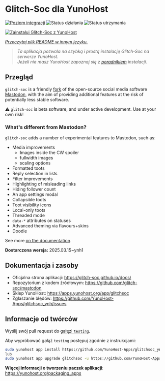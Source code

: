 <!--
To README zostało automatycznie wygenerowane przez <https://github.com/YunoHost/apps/tree/master/tools/readme_generator>
Nie powinno być ono edytowane ręcznie.
-->

# Glitch-Soc dla YunoHost

[![Poziom integracji](https://apps.yunohost.org/badge/integration/glitchsoc)](https://ci-apps.yunohost.org/ci/apps/glitchsoc/)
![Status działania](https://apps.yunohost.org/badge/state/glitchsoc)
![Status utrzymania](https://apps.yunohost.org/badge/maintained/glitchsoc)

[![Zainstaluj Glitch-Soc z YunoHost](https://install-app.yunohost.org/install-with-yunohost.svg)](https://install-app.yunohost.org/?app=glitchsoc)

*[Przeczytaj plik README w innym języku.](./ALL_README.md)*

> *Ta aplikacja pozwala na szybką i prostą instalację Glitch-Soc na serwerze YunoHost.*  
> *Jeżeli nie masz YunoHost zapoznaj się z [poradnikiem](https://yunohost.org/install) instalacji.*

## Przegląd

`glitch-soc` is a friendly [fork](https://en.wikipedia.org/wiki/Fork_(software_development)) of the open-source social media software [Mastodon](https://joinmastodon.org/), with the aim of providing additional features at the risk of potentially less stable software.

⚠️ `glitch-soc` is beta software, and under active development. Use at your own risk!

###  What's different from Mastodon?

`glitch-soc` adds a number of experimental features to Mastodon, such as:

- Media improvements
  - Images inside the CW spoiler
  - fullwidth images
  - scaling options
- Formatted toots
- Reply selection in lists
- Filter improvements
- Highlighting of misleading links
- Hiding follower count
- An app settings modal
- Collapsible toots
- Toot visibility icons
- Local-only toots
- Threaded mode
- `data-*` attributes on statuses
- Advanced theming via flavours+skins
- Doodle

See more [on the documentation](https://glitch-soc.github.io/docs/).


**Dostarczona wersja:** 2025.03.15~ynh1
## Dokumentacja i zasoby

- Oficjalna strona aplikacji: <https://glitch-soc.github.io/docs/>
- Repozytorium z kodem źródłowym: <https://github.com/glitch-soc/mastodon>
- Sklep YunoHost: <https://apps.yunohost.org/app/glitchsoc>
- Zgłaszanie błędów: <https://github.com/YunoHost-Apps/glitchsoc_ynh/issues>

## Informacje od twórców

Wyślij swój pull request do [gałęzi `testing`](https://github.com/YunoHost-Apps/glitchsoc_ynh/tree/testing).

Aby wypróbować gałąź `testing` postępuj zgodnie z instrukcjami:

```bash
sudo yunohost app install https://github.com/YunoHost-Apps/glitchsoc_ynh/tree/testing --debug
lub
sudo yunohost app upgrade glitchsoc -u https://github.com/YunoHost-Apps/glitchsoc_ynh/tree/testing --debug
```

**Więcej informacji o tworzeniu paczek aplikacji:** <https://yunohost.org/packaging_apps>
